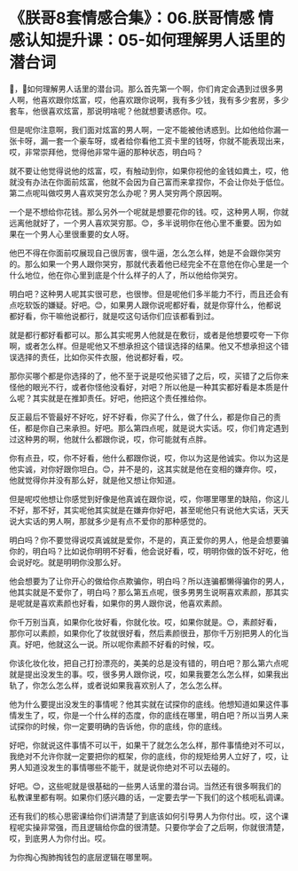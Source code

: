 # 《朕哥8套情感合集》：06.朕哥情感 情感认知提升课：05-如何理解男人话里的潜台词

🎼，🎼如何理解男人话里的潜台词。那么首先第一个啊，你们肯定会遇到过很多男人啊，他喜欢跟你炫富，哎，他喜欢跟你说啊，我有多少钱，我有多少套房，多少套车，他很喜欢炫富，那说明啥呢？他就想要诱惑你。哎。

但是呢你注意啊，我们面对炫富的男人啊，一定不能被他诱惑到。比如他给你漏一张卡呀，漏一套一个豪车呀，或者给你看他工资卡里的钱呀，你就不能表现出来，哎，非常崇拜他，觉得他非常牛逼的那种状态，明白吗？

就不要让他觉得说他的炫富，哎，有触动到你，如果你视他的金钱如粪土，哎，他就没有办法在你面前炫富，他就不会因为自己富而来拿捏你，不会让你处于低位。第二点呢叫做哎男人喜欢哭穷怎么办呢？男人哭穷两个原因啊。

一个是不想给你花钱。那么另外一个呢就是想要花你的钱。哎，这种男人啊，你就远离他就好了，一个男人喜欢哭穷那。😊，多半说明你在他心里不重要。因为如果在一个男人心里很重要的女人呀。

他巴不得在你面前哎展现自己很厉害，很牛逼，怎么怎么样，她是不会跟你哭穷的。那么如果一个男人跟你哭穷，那就代表着他已经完全不在意他在你心里是一个什么地位，他在你心里到底是个什么样子的人了，所以他给你哭穷。

明白吧？这种男人呢其实很可悲，也很惨。但是呢他们多半能力不行，而且还会有点吃软饭的嫌疑。好吧。😊，如果男人跟你说呢都好看，就是你穿什么，他都说都好看，你干嘛他说都行，就是哎这句话你们应该都看到过。

就是都行都好看都可以。那么其实呢男人他就是在敷衍，或者是他想要哎夸一下你啊，或者怎么样。但是呢他又不想承担这个错误选择的结果。他又不想承担这个错误选择的责任，比如你买件衣服，他说都好看，哎。

那你买哪个都是你选择的了，他不至于说是哎他买错了之后，哎，买错了之后你来怪他的眼光不行，或者你怪他没看好，对吧？所以他是一种其实都好看是本质是什么呢？其实就是在推卸责任。好吧，他把这个责任推给你。

反正最后不管最好不好吃，好不好看，你买了什么，做了什么，都是你自己的责任，都是你自己来承担。好吧。那么第四点呢，就是说大实话。哎，你们肯定遇到过这种男的啊，他就什么都跟你说，哎，你可能就有点胖。

你有点丑，哎，你不好看，他什么都跟你说，哎，你以为这是他诚实。你以为这是他实诚，对你好跟你坦白。😊，并不是的，这其实就是他在变相的嫌弃你。哎，他就觉得你并没有那么好，就是他又想让你知道。

但是呢哎他想让你感觉到好像是他真诚在跟你说，哎，你哪里哪里的缺陷，你这儿不好，那不好，其实呢他其实就是在嫌弃你好吧，甚至呢他只有说他大实话，天天说大实话的男人啊，那就多少是有点不爱你的那种感觉的。

明白吗？你不要觉得说哎真诚就是爱你，不是的，真正爱你的男人，他是会想要骗你的，明白吗？比如说你明明不好看，他会说好看，哎，明明你做的饭不好吃，他会说好吃。就是明明你没那么好。

他会想要为了让你开心的做给你点欺骗你，明白吗？所以连骗都懒得骗你的男人，他其实就是不爱你了，明白吗？那么第五点呢，很多男男生说啊喜欢素颜，那其实是呢就是喜欢素颜也好看，如果你的男人跟你说，他喜欢素颜。

你千万别当真，如果你化妆好看，你就化妆。哎，如果你就是。😊，素颜好看，那你可以素颜，如果你化了妆就很好看，然后素颜很丑，那你千万别把男人的化当真。好吧，他就这么一说。所以呢你素颜不好看的时候，哎。

你该化妆化妆，把自己打扮漂亮的，美美的总是没有错的，明白吧？那么第六点呢就是提出没发生的事。哎，很多男人跟你说，哎，如果我要怎么怎么样，如果我出轨了，你怎么怎么样，或者说如果我喜欢别人了，怎么怎么样。

他为什么要提出没发生的事情呢？他其实就在试探你的底线。他想知道如果这件事情发生了，哎，你是一个什么样的态度，你的底线在哪里，明白吧？所以当男人来试探你的时候，你一定要明确的告诉他，你的底线，你的底线。

好吧，你就说这件事情不可以干，如果干了就怎么怎么样，那件事情绝对不可以，我绝对不允许你就一定要把你的框架，你的底线，你的规矩给男人立好了，哎，让男人知道没发生的事情哪些不能干，就是说你绝对不可以去碰的。

好吧。😊，这些呢就是很基础的一些男人话里的潜台词。当然还有很多啊我们的私教课里都有啊。如果你们感兴趣的话，一定要去学一下我们的这个核呃私调课。

还有我们的核心思密课给你们讲清楚了到底该如何引导男人为你付出。哎，这个课程呢实操非常强，而且逻辑给你盘的很清楚。只要你学会了之后啊，你就很清楚，哎，到底男人为你付出。哎。

为你掏心掏肺掏钱包的底层逻辑在哪里啊。
